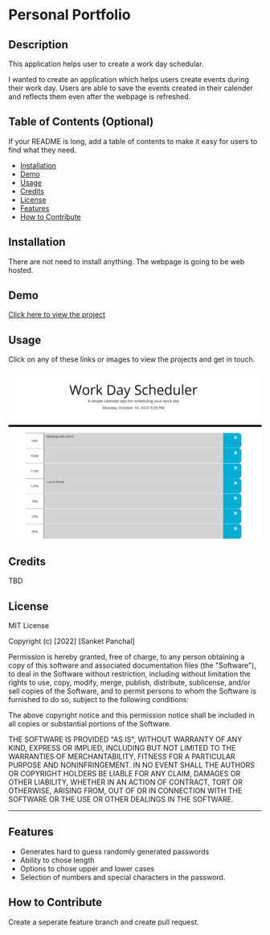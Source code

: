 # Personal Portfolio

## Description

This application helps user to create a work day schedular.

I wanted to create an application which helps users create events during their work day. Users are able to save the events created in their calender and reflects them even after the webpage is refreshed. 


## Table of Contents (Optional)

If your README is long, add a table of contents to make it easy for users to find what they need.

- [Installation](#installation)
- [Demo](#Demo)
- [Usage](#usage)
- [Credits](#credits)
- [License](#license)
- [Features](#Features)
- [How to Contribute](#How_to_Contribute)


## Installation

There are not need to install anything. The webpage is going to be web hosted.

## Demo

[Click here to view the project](https://dancingsandwich.github.io/PasswordGenerator/)

## Usage

Click on any of these links or images to view the projects and get in touch. 

![alt text](assets/images/Screenshot.png)

## Credits

TBD

## License

MIT License

Copyright (c) [2022] [Sanket Panchal]

Permission is hereby granted, free of charge, to any person obtaining a copy
of this software and associated documentation files (the "Software"), to deal
in the Software without restriction, including without limitation the rights
to use, copy, modify, merge, publish, distribute, sublicense, and/or sell
copies of the Software, and to permit persons to whom the Software is
furnished to do so, subject to the following conditions:

The above copyright notice and this permission notice shall be included in all
copies or substantial portions of the Software.

THE SOFTWARE IS PROVIDED "AS IS", WITHOUT WARRANTY OF ANY KIND, EXPRESS OR
IMPLIED, INCLUDING BUT NOT LIMITED TO THE WARRANTIES OF MERCHANTABILITY,
FITNESS FOR A PARTICULAR PURPOSE AND NONINFRINGEMENT. IN NO EVENT SHALL THE
AUTHORS OR COPYRIGHT HOLDERS BE LIABLE FOR ANY CLAIM, DAMAGES OR OTHER
LIABILITY, WHETHER IN AN ACTION OF CONTRACT, TORT OR OTHERWISE, ARISING FROM,
OUT OF OR IN CONNECTION WITH THE SOFTWARE OR THE USE OR OTHER DEALINGS IN THE
SOFTWARE.

---

## Features

- Generates hard to guess randomly generated passwords
- Ability to chose length
- Options to chose upper and lower cases
- Selection of numbers and special characters in the password.

## How to Contribute

Create a seperate feature branch and create pull request. 